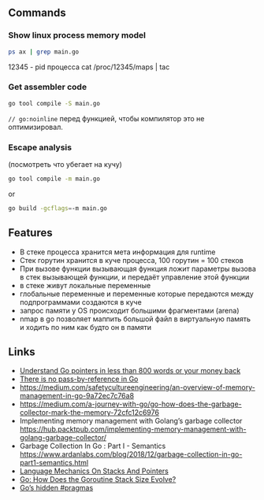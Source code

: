 ## Commands

### Show linux process memory model

```bash
ps ax | grep main.go
```
12345 - pid процесса
cat /proc/12345/maps | tac


### Get assembler code
```bash
go tool compile -S main.go
```

`// go:noinline` перед функцией, чтобы компилятор это не оптимизировал.

### Escape analysis 

(посмотреть что убегает на кучу)
```bash
go tool compile -m main.go
```
or
```bash
go build -gcflags=-m main.go
```

## Features

- В стеке процесса хранится мета информация для runtime
- Стек горутин хранится в куче процесса, 100 горутин = 100 стеков
- При вызове функции вызывающая функция ложит параметры вызова в стек вызывающей функции, 
и передаёт управление этой функции
- в стеке живут локальные переменные
- глобальные переменные и переменные которые передаются между подпрограммами создаются в куче
- запрос памяти у OS происходит большими фрагментами (arena)
- nmap в go позволяет маппить большой файл в виртуальную память и ходить по ним как будто он в памяти

## Links

- [Understand Go pointers in less than 800 words or your money back](https://dave.cheney.net/2017/04/26/understand-go-pointers-in-less-than-800-words-or-your-money-back)
- [There is no pass-by-reference in Go](https://dave.cheney.net/2017/04/29/there-is-no-pass-by-reference-in-go)
- https://medium.com/safetycultureengineering/an-overview-of-memory-management-in-go-9a72ec7c76a8
- https://medium.com/a-journey-with-go/go-how-does-the-garbage-collector-mark-the-memory-72cfc12c6976
- Implementing memory management with Golang’s garbage collector 
    https://hub.packtpub.com/implementing-memory-management-with-golang-garbage-collector/
- Garbage Collection In Go : Part I - Semantics
    https://www.ardanlabs.com/blog/2018/12/garbage-collection-in-go-part1-semantics.html
- [Language Mechanics On Stacks And Pointers](https://www.ardanlabs.com/blog/2017/05/language-mechanics-on-stacks-and-pointers.html)
- [Go: How Does the Goroutine Stack Size Evolve?](https://medium.com/a-journey-with-go/go-how-does-the-goroutine-stack-size-evolve-447fc02085e5)
- [Go’s hidden #pragmas](https://dave.cheney.net/2018/01/08/gos-hidden-pragmas)